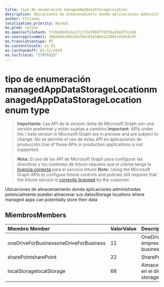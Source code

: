 ```yaml
---
title: tipo de enumeración managedAppDataStorageLocation
description: Ubicaciones de almacenamiento donde aplicaciones administradas potencialmente pueden almacenar sus datos
author: tfitzmac
localization_priority: Normal
ms.prod: intune
ms.openlocfilehash: f7d54d5dfe1e1fc272e78b8ff0258a20e6f3c2db
ms.sourcegitcommit: 36be044c89a19af84c93e586e22200ec919e4c9f
ms.translationtype: MT
ms.contentlocale: es-ES
ms.lasthandoff: 01/12/2019
ms.locfileid: "27979323"
---
```

# <a name="managedappdatastoragelocation-enum-type"></a><span data-ttu-id="95996-103">tipo de enumeración managedAppDataStorageLocation</span><span class="sxs-lookup"><span data-stu-id="95996-103">managedAppDataStorageLocation enum type</span></span>

> <span data-ttu-id="95996-104">**Importante:** Las API de la versión /beta de Microsoft Graph son una versión preliminar y están sujetas a cambios.</span><span class="sxs-lookup"><span data-stu-id="95996-104">**Important:** APIs under the / beta version in Microsoft Graph are in preview and are subject to change.</span></span> <span data-ttu-id="95996-105">No se permite el uso de estas API en aplicaciones de producción.</span><span class="sxs-lookup"><span data-stu-id="95996-105">Use of these APIs in production applications is not supported.</span></span>

> <span data-ttu-id="95996-106">**Nota:** El uso de las API de Microsoft Graph para configurar las directivas y los controles de Intune requiere que el cliente tenga la [licencia correcta](https://go.microsoft.com/fwlink/?linkid=839381) para el servicio Intune.</span><span class="sxs-lookup"><span data-stu-id="95996-106">**Note:** Using the Microsoft Graph APIs to configure Intune controls and policies still requires that the Intune service is [correctly licensed](https://go.microsoft.com/fwlink/?linkid=839381) by the customer.</span></span>

<span data-ttu-id="95996-107">Ubicaciones de almacenamiento donde aplicaciones administradas potencialmente pueden almacenar sus datos</span><span class="sxs-lookup"><span data-stu-id="95996-107">Storage locations where managed apps can potentially store their data</span></span>
## <a name="members"></a><span data-ttu-id="95996-108">Miembros</span><span class="sxs-lookup"><span data-stu-id="95996-108">Members</span></span>
|<span data-ttu-id="95996-109">Miembro	</span><span class="sxs-lookup"><span data-stu-id="95996-109">Member</span></span>|<span data-ttu-id="95996-110">Valor</span><span class="sxs-lookup"><span data-stu-id="95996-110">Value</span></span>|<span data-ttu-id="95996-111">Descripción</span><span class="sxs-lookup"><span data-stu-id="95996-111">Description</span></span>|
|:---|:---|:---|
|<span data-ttu-id="95996-112">oneDriveForBusiness</span><span class="sxs-lookup"><span data-stu-id="95996-112">oneDriveForBusiness</span></span>|<span data-ttu-id="95996-113">1</span><span class="sxs-lookup"><span data-stu-id="95996-113">1</span></span>|<span data-ttu-id="95996-114">OneDrive para la empresa</span><span class="sxs-lookup"><span data-stu-id="95996-114">OneDrive for business</span></span>|
|<span data-ttu-id="95996-115">sharePoint</span><span class="sxs-lookup"><span data-stu-id="95996-115">sharePoint</span></span>|<span data-ttu-id="95996-116">2</span><span class="sxs-lookup"><span data-stu-id="95996-116">2</span></span>|<span data-ttu-id="95996-117">SharePoint</span><span class="sxs-lookup"><span data-stu-id="95996-117">SharePoint</span></span>|
|<span data-ttu-id="95996-118">localStorage</span><span class="sxs-lookup"><span data-stu-id="95996-118">localStorage</span></span>|<span data-ttu-id="95996-119">6</span><span class="sxs-lookup"><span data-stu-id="95996-119">6</span></span>|<span data-ttu-id="95996-120">Almacenamiento local en el dispositivo</span><span class="sxs-lookup"><span data-stu-id="95996-120">Local storage on the device</span></span>|






